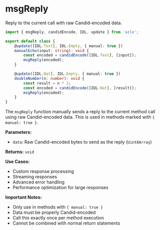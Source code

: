 # msgReply

Reply to the current call with raw Candid-encoded data.

```typescript
import { msgReply, candidEncode, IDL, update } from 'azle';

export default class {
    @update([IDL.Text], IDL.Empty, { manual: true })
    manualEcho(input: string): void {
        const encoded = candidEncode([IDL.Text], [input]);
        msgReply(encoded);
    }

    @update([IDL.Nat], IDL.Empty, { manual: true })
    doubleNumber(n: number): void {
        const result = n * 2;
        const encoded = candidEncode([IDL.Nat], [result]);
        msgReply(encoded);
    }
}
```

The `msgReply` function manually sends a reply to the current method call using raw Candid-encoded data. This is used in methods marked with `{ manual: true }`.

**Parameters:**

- `data`: Raw Candid-encoded bytes to send as the reply (`Uint8Array`)

**Returns:** `void`

**Use Cases:**

- Custom response processing
- Streaming responses
- Advanced error handling
- Performance optimization for large responses

**Important Notes:**

- Only use in methods with `{ manual: true }`
- Data must be properly Candid-encoded
- Call this exactly once per method execution
- Cannot be combined with normal return statements
